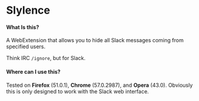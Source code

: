 # Slylence

#### What Is this?

A WebExtension that allows you to hide all Slack messages coming from specified users.

Think IRC ```/ignore```, but for Slack.


#### Where can I use this?

Tested on **Firefox** (51.0.1), **Chrome** (57.0.2987), and **Opera** (43.0).  Obviously this is only designed to work with the Slack web interface.
